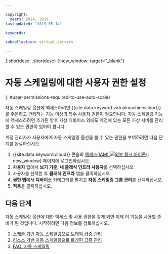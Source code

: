 ```yaml
---

copyright:
  years: 2014, 2019
lastupdated: "2019-05-14"

keywords:

subcollection: virtual-servers

---
```


{:shortdesc: .shortdesc}
{:new_window: target="_blank"}

# 자동 스케일링에 대한 사용자 권한 설정
{: #user-permissions-required-to-use-auto-scale}

자동 스케일링 옵션에 액세스하려면 {{site.data.keyword.virtualmachinesshort}}를 주문하고 관리하는 기능 이상의 특수 사용자 권한이 필요합니다. 자동 스케일링 기능에 액세스하려면 추가된 향후 가상 디바이스 외에도 계정에 있는 모든 가상 서버를 관리할 수 있는 권한이 있어야 합니다. 

계정 관리자가 사용자에게 자동 스케일링 옵션을 볼 수 있는 권한을 부여하려면 다음 단계를 완료하십시오. 

1. {{site.data.keyword.cloud}} 콘솔의 [액세스(IAM) ![외부 링크 아이콘](../icons/launch-glyph.svg "외부 링크 아이콘")](https://cloud.ibm.com/iam#/users){: new_window} 페이지에 로그인하십시오.  
2. **사용자** 탭에서 **보기 기준: 내 클래식 인프라 사용자**를 선택하십시오.
3. 사용자를 선택한 후 **클래식 인프라** 탭을 클릭하십시오. 
4. **권한 탭**에서 **디바이스** 카테고리를 펼치고 **자동 스케일링 그룹 관리**를 선택하십시오.
5. **적용**을 클릭하십시오.

## 다음 단계

자동 스케일링 옵션에 대한 액세스 및 사용 권한을 갖게 되면 이제 이 기능을 사용할 준비가 된 것입니다. 시작하려면 다음 정보를 검토하십시오.

1. [스케줄 기반 자동 스케일링으로 트래픽 급증 관리](/docs/vsi?topic=virtual-servers-managing-schedule-based-auto-scaling)
2. [리소스 기반 자동 스케일링으로 트래픽 급증 관리](/docs/vsi?topic=virtual-servers-managing-resourced-based-auto-scaling)
3. [FAQ: 자동 스케일링](/docs/vsi?topic=virtual-servers-faqs-auto-scale)

